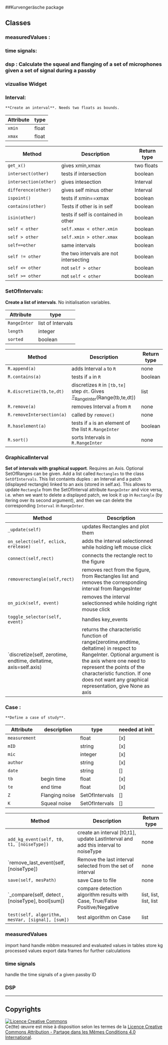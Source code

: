 ##Kurvengeräsche package

## Classes
### measuredValues :
### time signals:
### dsp  : Calculate the squeal and flanging of a set of microphones given a set of signal during a passby 
### vizualise Widget
### Interval: 
    **Create an interval**. Needs two floats as bounds.

Attribute | type
--------   | -------
`xmin` | float
`xmax` | float

Method     | Description | Return type
----------- | ----------- | ------------
`get_x()` | gives xmin,xmax | two floats
`intersect(other)` | tests if intersection | boolean
`intersection(other)` | gives intesection | Interval
`difference(other)` | gives self minus other | Interval
`ispoint()` | tests if xmin==xmax | boolean
`contains(other)` | Tests if other is in self | boolean
`isin(other)` | tests if self is contained in other | boolean
`self < other` | `self.xmax < other.xmin` | boolean
`self > other` | `self.xmin > other.xmax` | boolean
`self==other` | same intervals | boolean
`self != other` | the two intervals are not intersecting | boolean
`self <= other` | not `self > other` | boolean
`self >= other` | not `self < other` | boolean

### SetOfIntervals: 
**Create a list of intervals**. No initialisation variables.

Attribute | type
---------- | ------
`RangeInter` | list of Intervals
`length` | integer
`sorted` | boolean

Method | Description | Return type
------ | ----------- | -----------
`R.append(a)` | adds Interval `a` to `R` | none
`R.contains(a)` | tests if `a` in `R` | boolean
`R.discretize(tb,te,dt)` | discretizes `R` in `[tb,te]` step `dt`. Gives $\Xi_{\text{RangeInter}}(\text{Range(tb,te,dt)})$ | list
`R.remove(a)` | removes Interval `a` from `R` | none
`R.removeIntersection(a)` | called by `remove()` | none
`R.haselement(a)` | tests if `a` is an element of the list `R.RangeInter` | boolean
`R.sort()` | sorts Intervals in `R.RangeInter` | none

### GraphicalInterval
**Set of intervals with graphical support**. Requires an Axis. Optional SetOfRanges can be given. Add a list called `Rectangles` to the class `SetOfIntervals`. This list containts duples : an Interval and a patch (displayed rectangle) linked to an axis (stored in self.ax). This allows to update `Rectangle` from the SetOfInterval attribute `RangeInter` and vice versa, i.e. when we want to delete a displayed patch, we look it up in `Rectangle` (by itering over its second argument), and then we can delete the corresponding `Interval` in `RangeInter`.

Method | Description
------- | ----------
`_update(self)` | updates Rectangles and plot them
`on_select(self, eclick, erelease)` | adds the interval selectionned while holding left mouse click
`connect(self,rect)` | connects the rectangle rect to the figure
`removerectangle(self,rect)` | removes rect from the figure, from Rectangles list and removes the corresponding interval from RangesInter
`on_pick(self, event)` | removes the interval selectionned while holding right mouse click
`toggle_selector(self, event)` | handles key_events
`discretize(self, zerotime, endtime, deltatime, axis=self.axis) | returns the characteristic function of range(zerotime,endtime, deltatime) in respect to RangeInter. Optional argument is the axis where one need to represent the points of the characteristic function. If one does not want any graphical representation, give None as axis


### Case :
    **Define a case of study**.
    
Attribute | description | type | needed at init
--------- | ----------- | --------- | ----------------
`measurement` | | float | [x]
`mID` | | string | [x]
`mic` | | integer | [x]
`author` | | string | [x]
`date` | | string | []
`tb` | begin time | float | [x]
`te`| end time | float | [x]
`Z` | Flanging noise | SetOfIntervals | []
`K` | Squeal noise | SetOfIntervals  | []

Method | Description | Return type
------ | ----------- | -----------
`add_kg_event(self, t0, t1, [noiseType])` | create an interval [t0,t1], update LastInterval and add this interval to noiseType | none
`remove_last_event(self, [noiseType]) | Remove the last interval selected from the set of interval | none
`save(self, mesPath)` | save Case to file | none
`_compare(self, detect , [noiseType], bool[sum]) | compare detection algorithm results with Case, True/False Positive/Negative | list, list, list, list 
`test(self, algorithm, mesVar, [signal], [sum])` | test algorithm  on Case | list

### measuredValues

import hand handle mbbm measured and evaluated values in tables
store kg processed values
export data frames for further calculations

### time signals
handle the time signals of a given passby ID

### DSP

***

## Copyrights

<a rel="license" href="http://creativecommons.org/licenses/by-sa/4.0/"><img alt="Licence Creative Commons" style="border-width:0" src="https://i.creativecommons.org/l/by-sa/4.0/88x31.png" /></a><br />Ce(tte) œuvre est mise à disposition selon les termes de la <a rel="license" href="http://creativecommons.org/licenses/by-sa/4.0/">Licence Creative Commons Attribution -  Partage dans les Mêmes Conditions 4.0 International</a>.